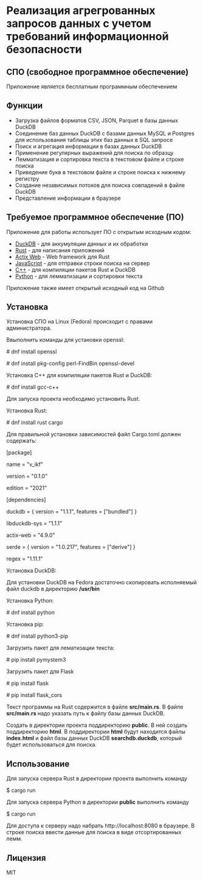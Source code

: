 # Реализация агрегрованных запросов данных с учетом требований информационной безопасности
## СПО (свободное программное обеспечение)
Приложение является бесплатным программным обеспечением

## Функции
- Загрузка файлов форматов CSV, JSON, Parquet в базы данных DuckDB
- Соединение баз данных DuckDB с базами данных MySQL и Postgres для использования таблицы этих баз данных в SQL запросе
- Поиск и агрегация информации в базах данных DuckDB
- Применение регулярных выражений для поиска по образцу
- Лемматизация и сортировка текста в текстовом файле и строке поиска 
- Приведение букв в текстовом файле и строке поиска к нижнему регистру
- Создание независимых потоков для поиска совпадений в файле DuckDB
- Представление информации в браузере

## Требуемое программное обеспечение (ПО)
Приложение  для работы использует ПО с открытым исходным кодом: 
- [DuckDB](https://duckdb.org) - для аккумуляции данных и их обработки
- [Rust](https://www.rust-lang.org) - для написания приложений
- [Actix Web](https://actix.rs) -  Web framework для Rust
- [JavaScript](https://www.ecma-international.org/publications-and-standards/standards/ecma-262) - для отправки строки поиска на сервер
- [C++](https://gcc.gnu.org) - для компиляции пакетов Rust и DuckDB
- [Python](https://www.python.org) - для лемматизации и сортировки текста

Приложение также имеет открытый исходный код на Github

## Установка

Установка СПО на Linux (Fedora) происходит с правами администратора.

Ввыполнить команды для установки openssl:

\# dnf install openssl

\# dnf install pkg-config perl-FindBin openssl-devel


Установка C++ для компиляции пакетов Rust и DuckDB:

\# dnf install gcc-c++

Для запуска проекта необходимо установить Rust.

Установка Rust:

\# dnf install rust cargo

Для правильной установки зависимостей файл Cargo.toml должен содержать:

[package]

name = "v_ikf"

version = "0.1.0"

edition = "2021"

[dependencies]

duckdb = { version = "1.1.1", features = ["bundled"] }

libduckdb-sys = "1.1.1"

actix-web = "4.9.0"

serde = { version = "1.0.217", features = ["derive"] }

regex = "1.11.1"

Установка DuckDB:

Для установки DuckDB на Fedora достаточно скопировать исполняемый файл duckdb в директорию **/usr/bin**

Установка Python:

\# dnf install python

Установка pip:

\# dnf install python3-pip

Загрузить пакет для лематизации текста:

\# pip install pymystem3

Загрузить пакет для Flask

\# pip install flask

\# pip install flask_cors

Текст программы на Rust содержится в файле **src/main.rs**.
В файле **src/main.rs** надо указать путь к файлу базы данных DuckDB.

Создать в директории проекта поддиректорию **public**. В ней создать поддиректорию **html**. В поддиректории **html** будут находится файлы **index.html** и файл базы данных DuckDB **searchdb.duckdb**, который будет использоваться для поиска.

## Использование
Для запуска сервера Rust в директории проекта выполнить команду

\$ cargo run

Для запуска сервера Python в директории **public** выполнить команду

\$ cargo run

Для доступа к серверу надо набрать http://localhost:8080 в браузере. В строке поиска ввести данные для поиска в виде отсортированных лемм.

## Лицензия
MIT

